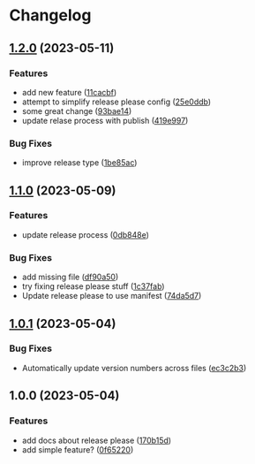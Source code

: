 # Changelog

## [1.2.0](https://github.com/christopherhex/gh-actions-playground/compare/v1.1.0...v1.2.0) (2023-05-11)


### Features

* add new feature ([11cacbf](https://github.com/christopherhex/gh-actions-playground/commit/11cacbf9057c56d83f7e7bcf49e0f1ca67e6f21f))
* attempt to simplify release please config ([25e0ddb](https://github.com/christopherhex/gh-actions-playground/commit/25e0ddbaac982f9b7d220066f6a45b0b1a187271))
* some great change ([93bae14](https://github.com/christopherhex/gh-actions-playground/commit/93bae14d2aba0b0ac50afe25f0d9f1cc0b65eb7b))
* update relase process with publish ([419e997](https://github.com/christopherhex/gh-actions-playground/commit/419e997267b5f8ee54817745551624f4c3a11e49))


### Bug Fixes

* improve release type ([1be85ac](https://github.com/christopherhex/gh-actions-playground/commit/1be85ac734836bc13b198bede635f980e258953d))

## [1.1.0](https://github.com/christopherhex/gh-actions-playground/compare/v1.0.1...v1.1.0) (2023-05-09)


### Features

* update release process ([0db848e](https://github.com/christopherhex/gh-actions-playground/commit/0db848e1b9d1a8df932f58b684d0b6b09bf4a9d2))


### Bug Fixes

* add missing file ([df90a50](https://github.com/christopherhex/gh-actions-playground/commit/df90a50bb8f27d94c0568a439fe70535d0a8944d))
* try fixing release please stuff ([1c37fab](https://github.com/christopherhex/gh-actions-playground/commit/1c37fab53d78f708344a1325e3cf30c2be9f7ba7))
* Update release please to use manifest ([74da5d7](https://github.com/christopherhex/gh-actions-playground/commit/74da5d7d307148fe88014a0e9c88969b0e6d8038))

## [1.0.1](https://github.com/christopherhex/gh-actions-playground/compare/v1.0.0...v1.0.1) (2023-05-04)


### Bug Fixes

* Automatically update version numbers across files ([ec3c2b3](https://github.com/christopherhex/gh-actions-playground/commit/ec3c2b328baf2a658646a7923de2de683ae3a61c))

## 1.0.0 (2023-05-04)


### Features

* add docs about release please ([170b15d](https://github.com/christopherhex/gh-actions-playground/commit/170b15d1d8ce9069ec29bb56867c2a0c8822b8a1))
* add simple feature? ([0f65220](https://github.com/christopherhex/gh-actions-playground/commit/0f652206a07e8b69ce18e53098d5d50bd330e04a))
